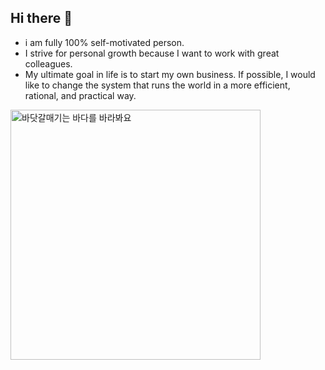 ## Hi there 👋
- i am fully 100% self-motivated person.
- I strive for personal growth because I want to work with great colleagues.
- My ultimate goal in life is to start my own business. If possible, I would like to change the system that runs the world in a more efficient, rational, and practical way.

<img src="https://github.com/user-attachments/assets/fbecb6fa-dd6f-47fd-a68d-1944831b80d8" alt="바닷갈매기는 바다를 바라봐요" width="400">

<!--
**Wcwdfu/Wcwdfu** is a ✨ _special_ ✨ repository because its `README.md` (this file) appears on your GitHub profile.

Here are some ideas to get you started:

- 🔭 I’m currently working on ...
- 🌱 I’m currently learning ...
- 👯 I’m looking to collaborate on ...
- 🤔 I’m looking for help with ...
- 💬 Ask me about ...
- 📫 How to reach me: ...
- 😄 Pronouns: ...
- ⚡ Fun fact: ...
-->
